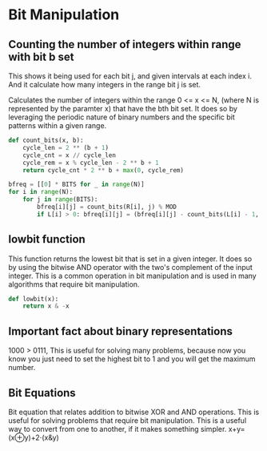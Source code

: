 # Bit Manipulation


## Counting the number of integers within range with bit b set

This shows it being used for each bit j, and given intervals at each index i.  And it calculate how many integers in the range bit j is set. 

Calculates the number of integers within the range 0 <= x <= N, (where N is represented by the paramter x) that have the bth bit set.  It does so by leveraging the periodic nature of binary numbers and the specific bit patterns within a given range. 


```py
def count_bits(x, b):
    cycle_len = 2 ** (b + 1)
    cycle_cnt = x // cycle_len
    cycle_rem = x % cycle_len - 2 ** b + 1
    return cycle_cnt * 2 ** b + max(0, cycle_rem)

bfreq = [[0] * BITS for _ in range(N)]
for i in range(N):
    for j in range(BITS):
        bfreq[i][j] = count_bits(R[i], j) % MOD
        if L[i] > 0: bfreq[i][j] = (bfreq[i][j] - count_bits(L[i] - 1, j)) % MOD
```

## lowbit function

This function returns the lowest bit that is set in a given integer.  It does so by using the bitwise AND operator with the two's complement of the input integer.  This is a common operation in bit manipulation and is used in many algorithms that require bit manipulation.

```py
def lowbit(x):
    return x & -x
```


## Important fact about binary representations

1000 > 0111, This is useful for solving many problems, because now you know you just need to set the highest bit to 1 and you will get the maximum number.

## Bit Equations

Bit equation that relates addition to bitwise XOR and AND operations.  This is useful for solving problems that require bit manipulation.  This is a useful way to convert from one to another, if it makes something simpler.
x+y=(x⊕y)+2⋅(x&y)